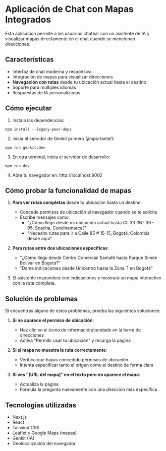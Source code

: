# Aplicación de Chat con Mapas Integrados

Esta aplicación permite a los usuarios chatear con un asistente de IA y visualizar mapas directamente en el chat cuando se mencionan direcciones.

## Características

- Interfaz de chat moderna y responsiva
- Integración de mapas para visualizar direcciones
- **Navegación con rutas** desde tu ubicación actual hasta el destino
- Soporte para múltiples idiomas
- Respuestas de IA personalizadas

## Cómo ejecutar

1. Instala las dependencias:

```
npm install --legacy-peer-deps
```

2. Inicia el servidor de Genkit primero (¡importante!):

```
npm run genkit:dev
```

3. En otra terminal, inicia el servidor de desarrollo:

```
npm run dev
```

4. Abre tu navegador en: http://localhost:9002

## Cómo probar la funcionalidad de mapas

1. **Para ver rutas completas** desde tu ubicación hasta un destino:
   - Concede permisos de ubicación al navegador cuando se te solicite
   - Escribe mensajes como:
     - "¿Cómo llego desde mi ubicación actual hasta Cl. 33 #N° 39 - 95, Soacha, Cundinamarca?"
     - "Necesito rutas para ir a Calle 85 # 15-15, Bogotá, Colombia desde aquí"

2. **Para rutas entre dos ubicaciones específicas**:
   - "¿Cómo llego desde Centro Comercial Santafé hasta Parque Simón Bolívar en Bogotá?"
   - "Dame indicaciones desde Unicentro hasta la Zona T en Bogotá"

3. El asistente responderá con indicaciones y mostrará un mapa interactivo con la ruta completa.

## Solución de problemas

Si encuentras alguno de estos problemas, prueba las siguientes soluciones:

1. **Si no aparece el permiso de ubicación**:
   - Haz clic en el ícono de información/candado en la barra de direcciones
   - Activa "Permitir usar tu ubicación" y recarga la página

2. **Si el mapa no muestra la ruta correctamente**:
   - Verifica que hayas concedido permisos de ubicación
   - Intenta especificar tanto el origen como el destino de forma clara

3. **Si ves "[URL del mapa]" en el texto pero no aparece el mapa**:
   - Actualiza la página
   - Formula la pregunta nuevamente con una dirección más específica

## Tecnologías utilizadas

- Next.js
- React
- Tailwind CSS
- Leaflet y Google Maps (mapas)
- Genkit (IA)
- Geolocalización del navegador
